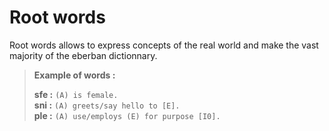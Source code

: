 # Root words

Root words allows to express concepts of the real world and make the vast
majority of the eberban dictionnary.

> **Example of words :**
>
> **sfe :** `(A) is female.`  
> **sni :** `(A) greets/say hello to [E].`  
> **ple :** `(A) use/employs (E) for purpose [I0].`